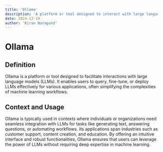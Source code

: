 ```yaml
---  
title: 'Ollama'  
description: 'A platform or tool designed to interact with large language models (LLMs) efficiently.'  
date: 2024-12-19  
author: 'Kiran Naragund'  
---  
```


# Ollama  

## Definition  

Ollama is a platform or tool designed to facilitate interactions with large language models (LLMs).
It enables users to query, fine-tune, or deploy LLMs effectively for various applications,
often simplifying the complexities of machine learning workflows.  

## Context and Usage  

Ollama is typically used in contexts where individuals or organizations need seamless integration
with LLMs for tasks like generating text, answering questions, or automating workflows.
Its applications span industries such as customer support, content creation, and education.
By offering an intuitive interface and robust functionalities, Ollama ensures that users can
leverage the power of LLMs without requiring deep expertise in machine learning.